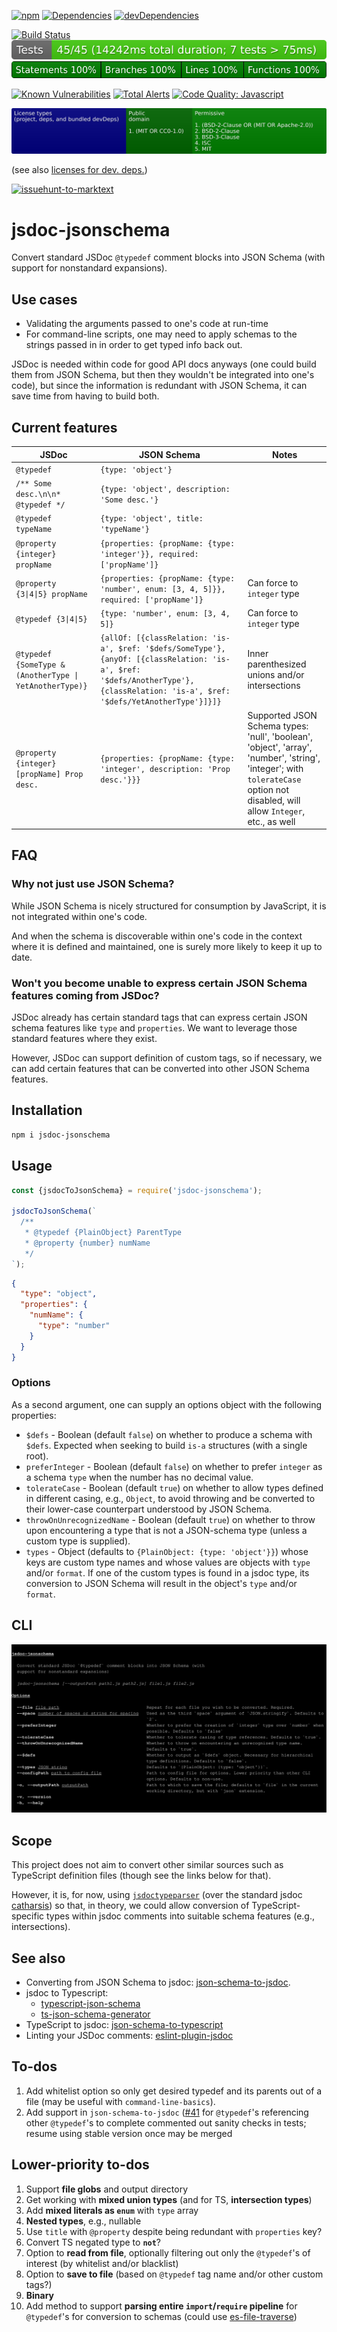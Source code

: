 [![npm](https://img.shields.io/npm/v/jsdoc-jsonschema.svg)](https://www.npmjs.com/package/jsdoc-jsonschema)
[![Dependencies](https://img.shields.io/david/brettz9/jsdoc-jsonschema.svg)](https://david-dm.org/brettz9/jsdoc-jsonschema)
[![devDependencies](https://img.shields.io/david/dev/brettz9/jsdoc-jsonschema.svg)](https://david-dm.org/brettz9/jsdoc-jsonschema?type=dev)

<!--[![Actions Status](https://github.com/brettz9/jsdoc-jsonschema/workflows/Node%20CI/badge.svg)](https://github.com/brettz9/jsdoc-jsonschema/actions)-->
[![Build Status](https://travis-ci.org/n3ps/json-schema-to-jsdoc.svg?branch=master)](https://travis-ci.org/n3ps/json-schema-to-jsdoc)
[![testing badge](https://raw.githubusercontent.com/brettz9/jsdoc-jsonschema/master/badges/tests-badge.svg?sanitize=true)](badges/tests-badge.svg)
[![coverage badge](https://raw.githubusercontent.com/brettz9/jsdoc-jsonschema/master/badges/coverage-badge.svg?sanitize=true)](badges/coverage-badge.svg)
<!--
[![Actions Status](https://github.com/brettz9/jsdoc-jsonschema/workflows/Coverage/badge.svg)](https://github.com/brettz9/jsdoc-jsonschema/actions)
-->

[![Known Vulnerabilities](https://snyk.io/test/github/brettz9/jsdoc-jsonschema/badge.svg)](https://snyk.io/test/github/brettz9/jsdoc-jsonschema)
[![Total Alerts](https://img.shields.io/lgtm/alerts/g/brettz9/jsdoc-jsonschema.svg?logo=lgtm&logoWidth=18)](https://lgtm.com/projects/g/brettz9/jsdoc-jsonschema/alerts)
[![Code Quality: Javascript](https://img.shields.io/lgtm/grade/javascript/g/brettz9/jsdoc-jsonschema.svg?logo=lgtm&logoWidth=18)](https://lgtm.com/projects/g/brettz9/jsdoc-jsonschema/context:javascript)

<!--[![License](https://img.shields.io/npm/l/jsdoc-jsonschema.svg)](LICENSE-MIT.txt)-->
[![Licenses badge](https://raw.githubusercontent.com/brettz9/jsdoc-jsonschema/master/badges/licenses-badge.svg?sanitize=true)](badges/licenses-badge.svg)

(see also [licenses for dev. deps.](https://raw.githubusercontent.com/brettz9/jsdoc-jsonschema/master/badges/licenses-badge-dev.svg?sanitize=true))

[![issuehunt-to-marktext](https://issuehunt.io/static/embed/issuehunt-button-v1.svg)](https://issuehunt.io/r/brettz9/jsdoc-jsonschema)

# jsdoc-jsonschema

Convert standard JSDoc `@typedef` comment blocks into JSON Schema (with
support for nonstandard expansions).

## Use cases

- Validating the arguments passed to one's code at run-time
- For command-line scripts, one may need to apply schemas to the strings
    passed in in order to get typed info back out.

JSDoc is needed within code for good API docs anyways (one could build them
from JSON Schema, but then they wouldn't be integrated into one's code),
but since the information is redundant with JSON Schema, it can save time
from having to build both.

## Current features

| JSDoc | JSON Schema | Notes |
|-------|-------------|-------|
| `@typedef` | `{type: 'object'}` |
| `/** Some desc.\n\n* @typedef */` | `{type: 'object', description: 'Some desc.'}` |
| `@typedef typeName` | `{type: 'object', title: 'typeName'}` |
| `@property {integer} propName` | `{properties: {propName: {type: 'integer'}}, required: ['propName']}`
| `@property {3\|4\|5} propName` | `{properties: {propName: {type: 'number', enum: [3, 4, 5]}}, required: ['propName']}` | Can force to `integer` type
| `@typedef {3\|4\|5}` | `{type: 'number', enum: [3, 4, 5]}` | Can force to `integer` type
| `@typedef {SomeType & (AnotherType \| YetAnotherType)}` | `{allOf: [{classRelation: 'is-a', $ref: '$defs/SomeType'}, {anyOf: [{classRelation: 'is-a', $ref: '$defs/AnotherType'}, {classRelation: 'is-a', $ref: '$defs/YetAnotherType'}]}]}` | Inner parenthesized unions and/or intersections
| `@property {integer} [propName] Prop desc.` | `{properties: {propName: {type: 'integer', description: 'Prop desc.'}}}` | Supported JSON Schema types: 'null', 'boolean', 'object', 'array', 'number', 'string', 'integer'; with `tolerateCase` option not disabled, will allow `Integer`, etc., as well

## FAQ

### Why not just use JSON Schema?

While JSON Schema is nicely structured for consumption by JavaScript,
it is not integrated within one's code.

And when the schema is discoverable within one's code in the context where
it is defined and maintained, one is surely more likely to keep it up to date.

### Won't you become unable to express certain JSON Schema features coming from JSDoc?

JSDoc already has certain standard tags that can express certain JSON schema
features like `type` and `properties`. We want to leverage those standard
features where they exist.

However, JSDoc can support definition of custom tags, so if necessary, we
can add certain features that can be converted into other JSON Schema features.

## Installation

```sh
npm i jsdoc-jsonschema
```

## Usage

```js
const {jsdocToJsonSchema} = require('jsdoc-jsonschema');

jsdocToJsonSchema(`
  /**
   * @typedef {PlainObject} ParentType
   * @property {number} numName
   */
`);
```

```json
{
  "type": "object",
  "properties": {
    "numName": {
      "type": "number"
    }
  }
}
```

### Options

As a second argument, one can supply an options object with the following
properties:

- `$defs` - Boolean (default `false`) on whether to produce a schema with
    `$defs`. Expected when seeking to build `is-a` structures (with a single
    root).
- `preferInteger` - Boolean (default `false`) on whether to prefer `integer`
    as a schema `type` when the number has no decimal value.
- `tolerateCase` - Boolean (default `true`) on whether to allow types defined
    in different casing, e.g., `Object`, to avoid throwing and be converted to
    their lower-case counterpart understood by JSON Schema.
- `throwOnUnrecognizedName` - Boolean (default `true`) on whether to throw
    upon encountering a type that is not a JSON-schema type (unless a custom
    type is supplied).
- `types` - Object (defaults to `{PlainObject: {type: 'object'}}`) whose keys
    are custom type names and whose values are objects with `type` and/or
    `format`. If one of the custom types is found in a jsdoc type, its
    conversion to JSON Schema will result in the object's `type` and/or
    `format`.

## CLI

![badges/cli.svg](./badges/cli.svg)

## Scope

This project does not aim to convert other similar sources such as TypeScript
definition files (though see the links below for that).

However, it is, for now, using [`jsdoctypeparser`](https://github.com/jsdoctypeparser/jsdoctypeparser/)
(over the standard jsdoc [catharsis](https://github.com/hegemonic/catharsis))
so that, in theory, we could allow conversion of TypeScript-specific types
within jsdoc comments into suitable schema features (e.g., intersections).

## See also

- Converting from JSON Schema to jsdoc:
    [json-schema-to-jsdoc](https://github.com/n3ps/json-schema-to-jsdoc).
- jsdoc to Typescript:
    - [typescript-json-schema](https://github.com/YousefED/typescript-json-schema)
    - [ts-json-schema-generator](https://github.com/vega/ts-json-schema-generator)
- TypeScript to jsdoc:
    [json-schema-to-typescript](https://github.com/bcherny/json-schema-to-typescript)
- Linting your JSDoc comments:
    [eslint-plugin-jsdoc](https://github.com/gajus/eslint-plugin-jsdoc)

## To-dos

1. Add whitelist option so only get desired typedef and its parents out of
    a file (may be useful with `command-line-basics`).
1. Add support in `json-schema-to-jsdoc`
    ([#41](https://github.com/n3ps/json-schema-to-jsdoc/issues/41)
    for `@typedef`'s referencing other `@typedef`'s to complete commented
    out sanity checks in tests; resume using stable version once may be merged

## Lower-priority to-dos

1. Support **file globs** and output directory
1. Get working with **mixed union types** (and for TS, **intersection types**)
1. Add **mixed literals as `enum`** with `type` array
1. **Nested types**, e.g., nullable
1. Use `title` with `@property` despite being redundant with `properties` key?
1. Convert TS negated type to **`not`**?
1. Option to **read from file**, optionally filtering out only the `@typedef`'s
    of interest (by whitelist and/or blacklist)
1. Option to **save to file** (based on `@typedef` tag name and/or other
    custom tags?)
1. **Binary**
1. Add method to support **parsing entire `import`/`require` pipeline** for
    `@typedef`'s for conversion to schemas (could use
    [es-file-traverse](https://github.com/brettz9/es-file-traverse))
